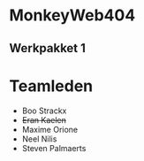 # MonkeyWeb404
## Werkpakket 1

# Teamleden
* Boo Strackx
* ~~Eran Kaelen~~
* Maxime Orione
* Neel Nilis
* Steven Palmaerts